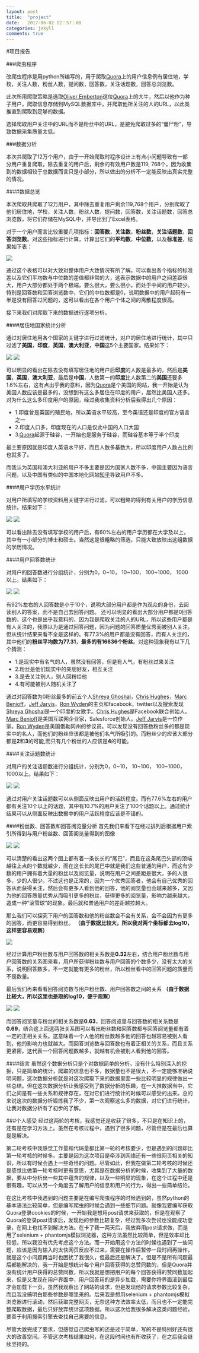 ```yaml
---
layout: post
title:  "project"
date:   2017-06-02 12：57：00
categories: jekyll
comments: true
---
```

#项目报告


###爬虫程序

改爬虫程序是用python所编写的，用于爬取[Quora](https://www.quora.com)上的用户信息例有居住地，学校，关注人数，粉丝人数，提问数，回答数，关注话题数，回答总浏览数。

此次所用爬取策略是选取[Oliver Emberton](https://www.quora.com/profile/Oliver-Emberton)这位[Quora](https://www.quora.com)上的大牛，然后以他作为种子用户，爬取信息存储到MySQL数据库中，并爬取他所关注的人的URL，以此类推直到爬取到足够的数据。

选择爬取用户关注中的URL而不是粉丝中的URL，是避免爬取过多的“僵尸粉”，导致数据采集质量太低。


###数据分析

本次共爬取了12万个用户，由于一开始爬取时程序设计上有点小问题导致有一部分用户重复爬取，除去重复的用户后，剩余的有效用户数是119, 768个，因为收集到的数据相较于总数据而言只是小部分，所以做出的分析不一定能反映出真实完整的情况。

####数据总览

本次爬取共爬取了12万用户，其中除去重复用户剩余119,768个用户，分别爬取了他们居住地，学校，关注人数，粉丝人数，提问数，回答数，关注话题数，回答总浏览数，将它们存储在MySQL中，并导出到了Excel表格。

对于一个用户而言比较重要几项指标：**回答数**，**关注数**，**粉丝数**，**关注话题数**，**回答浏览数**。对这些指标进行计算，计算出它们的**平均数**，**中位数**，以及**标准差**，结果如下表：

![](./pic/数据总览.png)

通过这个表格可以对大致对整体用户大致情况有所了解。可以看出各个指标的标准差以及它们平均数与中位数的差值都非常的大，这表示数据中的用户之间差距很大，用户大部分都处于两个极端，要么很大，要么很小，而处于中间的用户较少。特别是回答数和回答浏览数中，它们的中位数都是0，说明数据中的用户起码有一半是没有回答过问题的，这可以看出在各个用户个体之间的离散程度很高。

接下来我们对爬取下来的数据进行逐项分析。

####居住地国家统计分析

通过对居住地用各个国家的关键字进行过滤统计，对户的居住地进行统计，其中只过滤了**美国**，**印度**，**英国**，**澳大利亚**，**中国**这5个主要国家。结果如下：

![](./pic/国家人数统计表格.png)
![](./pic/国家人数统计.png)

可以明显的看出在除去没有填写居住地的用户后**印度**的人数是最多的，然后是**美国**，**英国**，**澳大利亚**，最后是**中国**，人数第一的**印度**比人数第二的**美国**还要多1.6%左右，这有点出乎我的意料，因为[Quora](https://www.quora.com)是个美国的网站，我一开始是认为美国人数应该是最多的，没想到有这么多居住在印度的用户，居然比美国人还多。对为什么这么多印度用户的原因，经过我收集资料分析后我得出几个原因：

- 1.印度曾是英国的殖民地，所以英语水平较高，至今英语还是印度的官方语言之一
- 2.印度人口多，印度现在的人口是仅此中国的人口大国
- 3.[Quora](https://www.quora.com)起源于硅谷，一开始也是服务于硅谷，而硅谷基本等于半个印度

最主要原因就是印度人英语水平好，而且人数多基数大，所以印度用户人数占比例也就多了。

而我认为英国和澳大利亚的用户不多主要是因为国家人数不多，中国主要因为语言问题，以及中国有类似的中国本地化网站[知乎](https://www.zhihu.com/)导致用户不多。

####用户学历水平统计

对用户所填写的学校资料用关键字进行过滤，可以粗略的得到有关用户的学历信息统计。结果如下：

![](./pic/学历统计表格.png)
![](./pic/学历统计.png)

可以看出除去没有填写学校的用户后，有60%左右的用户学历都在大学及以上，其中有一小部分的博士和硕士。当然这是很粗略的筛选，只能大致放映出这组数据的学历情况。

####用户回答数统计

对用户的回答数进行分组统计，分别为0，0~10， 10~100， 100~1000， 1000以上。结果如下：

![](./pic/回答数统计表格.png)
![](./pic/回答数统计.png)

有92%左右的人回答数是小于10个，说明大部分用户都是作为观众的身份，去阅读别人的答案，而不是自己去回答问题。
还可以明显的看出大部分用户都是0回答数的，这个也是出乎我意料的，因为我是爬取关注的人的URL，所以这些用户都是有人关注的，我原以为是通过回答问题，因为问题的回答质量优秀而被别人关注。但从统计结果来看不全是这样的。有77.3%的用户都是没有回答，而有人关注的，其中他们的**粉丝平均数为77.31**，**最多的有16636个粉丝**。对这种现象我有以下几个猜测：

- 1.是现实中有名气的人，虽然没有回答，但是有人气，有粉丝过来关注
- 2.粉丝是他们现实中的亲朋好友，相互关注
- 3.是去关注别人，别人回粉给他
- 4.有可能被别人随机关注了

通过对回答数为0粉丝最多的前五个人[Shreya Ghoshal](https://www.quora.com/profile/Shreya-Ghoshal)，[Chris Hughes](https://www.quora.com/profile/Chris-Hughes)，[Marc Benioff](https://www.quora.com/profile/Marc-Benioff)，[Jeff Jarvis](https://www.quora.com/profile/Jeff-Jarvis)，[Ron Wyden](https://www.quora.com/profile/Ron-Wyden)的主页和facebook，twitter以及搜索发现[Shreya Ghoshal](https://www.quora.com/profile/Shreya-Ghoshal)是一个印度的女歌手。[Chris Hughes](https://www.quora.com/profile/Chris-Hughes)是Facebook联合创始人。[Marc Benioff](https://www.quora.com/profile/Marc-Benioff)是美国互联网企业家，Salesforce创始人。[Jeff Jarvis](https://www.quora.com/profile/Jeff-Jarvis)是一位作家。[Ron Wyden](https://www.quora.com/profile/Ron-Wyden)是美国俄勒冈州的参议员。可以发现没有回答数粉丝多的都是现实中的名人，而他们的粉丝应该都是被他们名气所吸引的。而粉丝少的应该大部分都是**2**和**3**的可能,而只有几个粉丝的人应该是**4**的可能。

####关注话题数统计

对用户的关注话题数进行分组统计，分别为0，0~10， 10~100， 100~1000， 1000以上。结果如下：

![](./pic/关注话题数表格.png)
![](./pic/关注话题数统计.png)

通过对用户关注话题数可以从侧面反映出用户的活跃程度。而有77.6%左右的用户都有关注10个以上的话题，其中有10.7%的用户关注了100个话题以上。通过统计结果可以从侧面反映出数据中的用户活跃程度应该是不错的。

####粉丝数、回答数和回答阅览量分析
首先我们来看下在经过排列后根据用户索引所得到与用户粉丝数、回答阅览量得到的图像

![](./pic/用户粉丝数.png)
![](./pic/回答阅览数.png)

可以清楚的看出这两个图上都有着一条长长的“尾巴”，而且在这条尾巴头部的顶端越往上点的个数就越少，而在这长长的尾巴中就是我们这些普通的用户，而这有少数的用户拥有着大量的粉丝以及阅览量，说明在用户之间差距是很大，多的人很多，少的人很少。不过这也是正常的，因为一个优秀回答者，他会有自己优秀的回答从而获得关注，然后会有更多人看到他的回答，他的阅览量也会越来越多，又因为他的回答质量优秀从而吸引更多的粉丝，获得更多的阅览量，影响力越来越大，造成一种“滚雪球”的现象。最后就和普通用户的差距越拉越大。

那么我们可以探究下用户的回答数和他的粉丝数会不会有关系，会不会因为有更多的回答，而更容易得到粉丝。
**（由于数据比较大，所以我对两个坐标都去log10，这样更容易观察）**

![](./pic/粉丝数与回答数.png)

经过计算用户粉丝数与用户回答数的相关系数是**0.32**左右，结合用户粉丝数与用户回答数的关系图来看，用户所获得粉丝数与用户回答的个数多少，没有太大的关系，说明回答数多，不一定就能有更多的粉丝，所以粉丝看中的回答问题的质量而不是数量。

最后我们再来看看回答阅览数与用户粉丝数、用户回答数之间的关系
**（由于数据比较大，所以这里也是取的log10，便于观察）**

![](./pic/回答数与回答阅览量.png)
![](./pic/回答阅览量与粉丝数.png)

而回答阅览量与粉丝的相关系数是**0.63**，回答阅览量与回答数的相关系数是**0.69**，结合这上面这两张关系图可以看出粉丝数和回答数都与回答阅览量都有着一定的正相关关系。这意味着一个人他的粉丝数越多他的回答也越容易被别人看到，他的影响力也就越大。而回答浏览数与回答数也有着正相关的关系，而且关系更紧密，这代表一个回答问题数越多，就越有机会被别人看到他的回答。

####结言
虽然这个数据分析只是个对数据简单的分析，没有什么特别深入的挖掘，只是简单的统计，爬取的信息也不多，数据量也不是很大，不一定能够准确说明问题，这次数据分析就是对这次爬取下来的数据里面一些比较明显的规律做出一些总结。但在这次数据分析让我感受到了数据分析的乐趣，在一大推数据当中，它们之间是有一些关系和规律存在，在对它们进行统计的时候可以感受的出来。总的来说这次的数据分析锻炼我了不少，第一次观察这么多的数据，对它们进行统计，让我对数据分析有了初步的了解。


###个人感受
经过这两轮的考核，我感觉还是收获了很多，不只是在知识上的，还有是在学习方法上。虽然在考核过程中，遇到了很多问题，尽管但是在最后也算是是解决。

第二轮考核中我感觉工作量和代码量都比第一轮的考核要少，但是遇到的问题却比第一轮考核的时候多。主要是因为这次项目是牵涉到网络还有一些很网页相关的知识，所以有时候会遇上一些奇怪的问题。尽管如此，但我在做第二轮考核的时候还是感觉比做第一轮考核时更有意思，尤其是在数据分析的时候，收集到了大量的数据，要从中分析出一些其中蕴含的规律，以及一些明显的现象，在这个过程中还是很有趣，可以从另一个角度去了解用户的信息和用户的行为，得出一些简单结论。

在这比考核中我遇到的问题主要是在编写爬虫程序的时候遇到的，虽然python的基本语法比较简单，但是编写爬虫的时候会遇到一些细节问题。就像我要编写获取Quora登录cookies的时候，一开始我是想用post请求来获取的，但是在观察了Quora的登录post请求后，发现他的参数比较复杂，经过我多次尝试也没能成功登录，在网上也找不到解决方法。在卡了我一两天后，我放弃用post请求做，而是用了selenium + phantomjs模拟浏览器，这种方法虽然比较简单，但是效率却比较低，所以我没有优先考虑这个方法。而一开始用这个方法的时候也遇到了一些问题，应该是因为输入的太快网页反应不过来，需要在操作后暂停一段时间再操作，就是这个小问题再当时也困扰了我很久，但最后还是解决了。但是不是所有问题最后都能解决的，我一开始是想统计每个用户回答获得的总赞同数的，但是Quora并没有统计用户获得的总赞同数，所以我就是想把用户的每个回答获得的赞同数加起来，但是又发现在用户界面中，用户回答用的是异步加载，需要你将界面滚到最后才会加载下一页，虽然我观察出了网站的请求，但是发现他的请求参数比较复杂，而且我没搞明白那些参数是哪里来的。后来我是想用selenium + phantomjs模拟浏览器进行滚动，然后获取完整网页，无奈这种方法效率太低，而且也不一定能完整爬取数据，最后只好放弃统计这项数据。所以这次给我很多解决这类问题经验，要善于利用搜索引擎去查找自己需要的信息。

尽管大致完成了要求，但感觉自己爬虫写的还是过于简单，写的不是特别好还有很大的改善空间。不管这次考核结果如何，在这段时间也有所收获了，在之后我会继续坚持的。